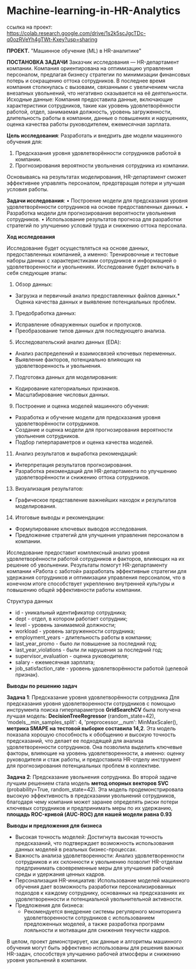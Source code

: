 # Machine-learning-in-HR-Analytics

ссылка на проект: https://colab.research.google.com/drive/1s2k5scJgcTDc-q0ozRVeYh4gTWt-Kxey?usp=sharing


****ПРОЕКТ.**** "Машинное обучение (ML) в HR-аналитике"

**ПОСТАНОВКА ЗАДАЧИ**
Заказчик исследования — HR-департамент компании. Компания ориентирована на оптимизацию управления персоналом, предлагая бизнесу стратегии по минимизации финансовых потерь и сокращению оттока сотрудников. В последнее время компания столкнулась с вызовами, связанными с увеличением числа внезапных увольнений, что негативно сказывается на её деятельности.
Исходные данные: Компания предоставила данные, включающие характеристики сотрудников, такие как уровень удовлетворённости работой, отдел, занимаемая должность, уровень загруженности, длительность работы в компании, данные о повышениях и нарушениях, оценка качества работы руководителем, ежемесячная зарплата.

**Цель исследования**: Разработать и внедрить две модели машинного обучения для:
1.	Предсказания уровня удовлетворённости сотрудников работой в компании.
2.	Прогнозирования вероятности увольнения сотрудника из компании.
   
Основываясь на результатах моделирования, HR-департамент сможет эффективнее управлять персоналом, предотвращая потери и улучшая условия работы.

**Задачи исследования**:
•	Построение модели для предсказания уровня удовлетворённости сотрудников на основе предоставленных данных.
•	Разработка модели для прогнозирования вероятности увольнения сотрудников.
•	Использование результатов прогноза для разработки стратегий по улучшению условий труда и снижению оттока персонала.

**Ход исследования**

Исследование будет осуществляться на основе данных, предоставленных компанией, а именно: Тренировочные и тестовые наборы данных с характеристиками сотрудников и информацией о удовлетворенности и увольнениях.
Исследование будет включать в себя следующие этапы:
1.	Обзор данных:
* Загрузка и первичный анализ предоставленных файлов данных.* Оценка качества данных и выявление потенциальных проблем.

3.	Предобработка данных:
* Исправление обнаруженных ошибок и пропусков.
* Преобразование типов данных для последующего анализа.

5.	Исследовательский анализ данных (EDA):
* Анализ распределений и взаимосвязей ключевых переменных.
* Выявление факторов, потенциально влияющих на удовлетворенность и увольнения.

7.	Подготовка данных для моделирования:
* Кодирование категориальных признаков.
* Масштабирование числовых данных.

9.	Построение и оценка моделей машинного обучения:
* Разработка и обучение модели для предсказания уровня удовлетворённости сотрудников.
* Создание и оценка модели для прогнозирования вероятности увольнения сотрудников.
* Подбор гиперпараметров и оценка качества моделей.

11.	Анализ результатов и выработка рекомендаций:
* Интерпретация результатов прогнозирования.
* Разработка рекомендаций для HR-департамента по улучшению удовлетворённости и снижению оттока сотрудников.

13.	Визуализация результатов:
* Графическое представление важнейших находок и результатов моделирования.

14.	Итоговые выводы и рекомендации:
* Формулирование ключевых выводов исследования.
* Предложение стратегий для улучшения управления персоналом в компании.

Исследование предоставит комплексный анализ уровня удовлетворённости работой сотрудников и факторов, влияющих на их решение об увольнении. Результаты помогут HR-департаменту компании «Работа с заботой» разработать эффективные стратегии для удержания сотрудников и оптимизации управления персоналом, что в конечном итоге способствует укреплению внутренней культуры и повышению общей эффективности работы компании.

Структура данных
* id - уникальный идентификатор сотрудника;
* dept - отдел, в котором работает сотрудник;
* level - уровень занимаемой должности;
* workload - уровень загруженности сотрудника;
* employment_years - длительность работы в компании;
* last_year_promo - было ли повышение за последний год;
* last_year_violations - были ли нарушения за последний год;
* supervisor_evaluation - оценка руководителя;
* salary - ежемесячная зарплата;
* job_satisfaction_rate - уровень удовлетворённости работой (целевой признак).

**Выводы по решению задач**

**Задача 1**: Предсказание уровня удовлетворённости сотрудника Для предсказания уровня удовлетворенности сотрудников с помощью инструмента поиска гиперпараметров **GridSearchCV** была получена лучшая модель: **DecisionTreeRegressor** (random_state=42), 'models__min_samples_split': 4, 'preprocessor__num': MinMaxScaler(), **метрика SMAPE на тестовой выборке составила 14,2**. Эта модель показала хорошую способность к обобщению и высокую точность предсказаний, что делает ее подходящей для анализа удовлетворенности сотрудников. Она позволила выделить ключевые факторы, влияющие на уровень удовлетворенности, а именно: оценку руководителя и стаж работы, и предоставила HR-отделу инструмент для прогнозирования потенциальных проблем в коллективе.

**Задача 2**: Предсказание увольнения сотрудника. Во второй задаче лучшим решением стала модель **метод опорных векторов SVC** (probability=True, random_state=42). Эта модель продемонстрировала высокую эффективность в предсказании увольнений сотрудников, благодаря чему компания может заранее определять риски потери ключевых сотрудников и предпринимать меры по их удержанию, **площадь ROC-кривой (AUC-ROC) для нашей модели равна 0.93**

**Выводы и предложения для бизнеса**
* Высокая точность моделей: Достигнута высокая точность предсказаний, что подтверждает возможность использования данных моделей в реальных бизнес-процессах.
* Важность анализа удовлетворенности: Анализ удовлетворенности сотрудников и их склонности к увольнению позволит HR-отделам предпринимать своевременные меры для улучшения рабочей среды и удержания ценных кадров.
* Персонализация HR-инициатив: Использование моделей машинного обучения дает возможность разработки персонализированных подходов к каждому сотруднику, основанных на предсказаниях их удовлетворенности и потенциальной увольнительной активности.
* Предложения для бизнеса:
  * Рекомендуется внедрение системы регулярного мониторинга удовлетворенности сотрудников с использованием предложенных моделей, а также разработка программ лояльности и мотивации для снижения текучести кадров.
  
В целом, проект демонстрирует, как данные и алгоритмы машинного обучения могут быть эффективно использованы для решения важных HR-задач, способствуя улучшению рабочей атмосферы и снижению уровня увольнений в компании.

